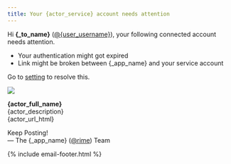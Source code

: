 ```yaml
---
title: Your {actor_service} account needs attention
---
```


Hi **{_to_name}** ([@{user_username}]({_app_base_url}/@{user_username})), your following connected account needs attention.

- Your authentication might got expired
- Link might be broken between {_app_name} and your service account

Go to [setting]({_app_base_url}/settings/services) to resolve this.

![]({actor_image_url})

**{actor_full_name}**  
{actor_description}  
{actor_url_html}

Keep Posting!  
&mdash; The {_app_name} ([@rime]({_app_base_url}/@rime])) Team

{% include email-footer.html %}